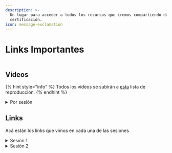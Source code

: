 ```yaml
---
description: >-
  Un lugar para acceder a todos los recursos que iremos compartiendo durante la
  certificación.
icon: message-exclamation
---
```


# Links Importantes

<figure><img src="../.gitbook/assets/asdasd.png" alt=""><figcaption></figcaption></figure>

## Videos

{% hint style="info" %}
Todos los videos se subirán a [esta](https://www.youtube.com/playlist?list=PLyp7oX1WCWQVuWJWpXAeYe8RHLasPcyqP) lista de reproducción.
{% endhint %}

<details>

<summary>Por sesión</summary>

[Sesión 1](https://www.youtube.com/watch?v=cfDuh2vQK64)

</details>

## Links

Acá están los links que vimos en cada una de las sesiones

<details>

<summary>Sesión 1</summary>

**Comunicación**

* Link al servidor de Discord de Zona Tres: [https://discord.gg/aUUCHa96Ja](https://discord.gg/aUUCHa96Ja),
* Link al grupo de WhatsApp de Zona Tres: [https://chat.whatsapp.com/FdqtZvYyujJ70qKlod6qA0](https://chat.whatsapp.com/FdqtZvYyujJ70qKlod6qA0),

**Sesión**

* Video de la sesión: [https://youtu.be/cfDuh2vQK64](https://youtu.be/cfDuh2vQK64),
* Documentación del bootcamp: [https://zona-tres.gitbook.io/icp-developer-certification](https://zona-tres.gitbook.io/icp-developer-certification),
* Registro al bootcamp: [https://lu.ma/mli1q1ft](https://lu.ma/mli1q1ft),
* Registro de equipos: [https://airtable.com/app0jQaUjBJqdVVgH/shrVNszmziyASUJv2](https://airtable.com/app0jQaUjBJqdVVgH/shrVNszmziyASUJv2),

**Documentación**

* Explorar el ecosistema de ICP: [https://internetcomputer.org/ecosystem](https://internetcomputer.org/ecosystem),
* Explorar documentación canisters: [https://internetcomputer.org/docs/building-apps/essentials/canisters](https://internetcomputer.org/docs/building-apps/essentials/canisters)

</details>

<details>

<summary>Sesión 2</summary>

[Motoko Playground](https://m7sm4-2iaaa-aaaab-qabra-cai.raw.ic0.app/)

[ICP Ninja (otro IDE en línea)](https://icp.ninja/)

[Developer Environment Set Up (Guía de instalación oficial)](https://internetcomputer.org/docs/tutorials/developer-liftoff/level-0/dev-env/)

[Instalar WSL](https://learn.microsoft.com/en-us/windows/wsl/install)

```
wsl --install
```

[VS Code](https://code.visualstudio.com/download)

[Guía Rápida para instalación de DFX](https://internetcomputer.org/docs/building-apps/getting-started/install)

```
sh -ci "$(curl -fsSL https://internetcomputer.org/install.sh)"
```

{% hint style="info" %}
Recuerda que si estás en Windows, este comando hay que correrlo en la terminal de Ubuntu que instalaste con WSL.
{% endhint %}

```
dfx --version
```

</details>
